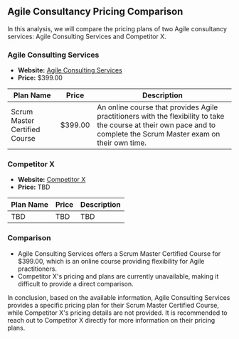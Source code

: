 ## Agile Consultancy Pricing Comparison

In this analysis, we will compare the pricing plans of two Agile consultancy services: Agile Consulting Services and Competitor X. 

### Agile Consulting Services

- **Website:** [Agile Consulting Services](www.agileconsultingservices.com)
- **Price:** $399.00

| Plan Name                   | Price   | Description                                                                                                      |
|-----------------------------|---------|------------------------------------------------------------------------------------------------------------------|
| Scrum Master Certified Course | $399.00 | An online course that provides Agile practitioners with the flexibility to take the course at their own pace and to complete the Scrum Master exam on their own time. |

### Competitor X

- **Website:** [Competitor X](www.competitorx.com)
- **Price:** TBD

| Plan Name                   | Price   | Description                                                                                                      |
|-----------------------------|---------|------------------------------------------------------------------------------------------------------------------|
| TBD                         | TBD     | TBD                                                                                                              |

### Comparison

- Agile Consulting Services offers a Scrum Master Certified Course for $399.00, which is an online course providing flexibility for Agile practitioners.
- Competitor X's pricing and plans are currently unavailable, making it difficult to provide a direct comparison.

In conclusion, based on the available information, Agile Consulting Services provides a specific pricing plan for their Scrum Master Certified Course, while Competitor X's pricing details are not provided. It is recommended to reach out to Competitor X directly for more information on their pricing plans.